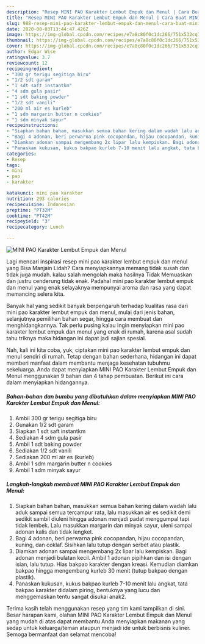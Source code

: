 ```yaml
---
description: "Resep MINI PAO Karakter Lembut Empuk dan Menul | Cara Buat MINI PAO Karakter Lembut Empuk dan Menul Yang Lezat"
title: "Resep MINI PAO Karakter Lembut Empuk dan Menul | Cara Buat MINI PAO Karakter Lembut Empuk dan Menul Yang Lezat"
slug: 988-resep-mini-pao-karakter-lembut-empuk-dan-menul-cara-buat-mini-pao-karakter-lembut-empuk-dan-menul-yang-lezat
date: 2020-08-03T13:44:47.426Z
image: https://img-global.cpcdn.com/recipes/e7a8c80f0c1dc266/751x532cq70/mini-pao-karakter-lembut-empuk-dan-menul-foto-resep-utama.jpg
thumbnail: https://img-global.cpcdn.com/recipes/e7a8c80f0c1dc266/751x532cq70/mini-pao-karakter-lembut-empuk-dan-menul-foto-resep-utama.jpg
cover: https://img-global.cpcdn.com/recipes/e7a8c80f0c1dc266/751x532cq70/mini-pao-karakter-lembut-empuk-dan-menul-foto-resep-utama.jpg
author: Edgar Wise
ratingvalue: 3.7
reviewcount: 12
recipeingredient:
- "300 gr terigu segitiga biru"
- "1/2 sdt garam"
- "1 sdt saft instantkm"
- "4 sdm gula pasir"
- "1 sdt baking powder"
- "1/2 sdt vanili"
- "200 ml air es kurleb"
- "1 sdm margarin butter n cookies"
- "1 sdm minyak sayur"
recipeinstructions:
- "Siapkan bahan bahan, masukkan semua bahan kering dalam wadah lalu aduk sampai semua tercampur rata, lalu masukkan air es sedikit demi sedikit sambil diuleni hingga adonan menjadi padat menggumpal tapi tidak lembek. Lalu masukkan margarin dan minyak sayur, uleni sampai adonan kalis dan tidak lengket."
- "Bagi 4 adonan, beri perwarna pink cocopandan, hijau cocopandan, kuning, dan coklaf. Sisihkan lalu tutup dengan serbet atau plastik."
- "Diamkan adonan sampai mengembang 2x lipar lalu kempiskan. Bagi adonan menjadi bulatan kecil. Ambil 1 adonan pipihkan dan isi dengan isian, lalu tutup. Hias bakpao karakter dengan kreasi. Kemudian diamkan bakpao hingga mengembang kurleb 30 menit (tutup bakpao dengan plastik)."
- "Panaskan kukusan, kukus bakpao kurleb 7-10 menit lalu angkat, tata bakpao karakter didalam piring, bentuknya yang lucu dan menggemaskan tentu sangat disukai anak2."
categories:
- Resep
tags:
- mini
- pao
- karakter

katakunci: mini pao karakter 
nutrition: 293 calories
recipecuisine: Indonesian
preptime: "PT32M"
cooktime: "PT42M"
recipeyield: "3"
recipecategory: Lunch

---
```



![MINI PAO Karakter Lembut Empuk dan Menul](https://img-global.cpcdn.com/recipes/e7a8c80f0c1dc266/751x532cq70/mini-pao-karakter-lembut-empuk-dan-menul-foto-resep-utama.jpg)

Lagi mencari inspirasi resep mini pao karakter lembut empuk dan menul yang Bisa Manjain Lidah? Cara menyiapkannya memang tidak susah dan tidak juga mudah. kalau salah mengolah maka hasilnya Tidak Memuaskan dan justru cenderung tidak enak. Padahal mini pao karakter lembut empuk dan menul yang enak selayaknya mempunyai aroma dan rasa yang dapat memancing selera kita.

Banyak hal yang sedikit banyak berpengaruh terhadap kualitas rasa dari mini pao karakter lembut empuk dan menul, mulai dari jenis bahan, selanjutnya pemilihan bahan segar, hingga cara membuat dan menghidangkannya. Tak perlu pusing kalau ingin menyiapkan mini pao karakter lembut empuk dan menul yang enak di rumah, karena asal sudah tahu triknya maka hidangan ini dapat jadi sajian spesial.




Nah, kali ini kita coba, yuk, ciptakan mini pao karakter lembut empuk dan menul sendiri di rumah. Tetap dengan bahan sederhana, hidangan ini dapat memberi manfaat dalam membantu menjaga kesehatan tubuhmu sekeluarga. Anda dapat menyiapkan MINI PAO Karakter Lembut Empuk dan Menul menggunakan 9 bahan dan 4 tahap pembuatan. Berikut ini cara dalam menyiapkan hidangannya.

<!--inarticleads1-->

##### Bahan-bahan dan bumbu yang dibutuhkan dalam menyiapkan MINI PAO Karakter Lembut Empuk dan Menul:

1. Ambil 300 gr terigu segitiga biru
1. Gunakan 1/2 sdt garam
1. Siapkan 1 sdt saft instantkm
1. Sediakan 4 sdm gula pasir
1. Ambil 1 sdt baking powder
1. Sediakan 1/2 sdt vanili
1. Sediakan 200 ml air es (kurleb)
1. Ambil 1 sdm margarin butter n cookies
1. Ambil 1 sdm minyak sayur




<!--inarticleads2-->

##### Langkah-langkah membuat MINI PAO Karakter Lembut Empuk dan Menul:

1. Siapkan bahan bahan, masukkan semua bahan kering dalam wadah lalu aduk sampai semua tercampur rata, lalu masukkan air es sedikit demi sedikit sambil diuleni hingga adonan menjadi padat menggumpal tapi tidak lembek. Lalu masukkan margarin dan minyak sayur, uleni sampai adonan kalis dan tidak lengket.
1. Bagi 4 adonan, beri perwarna pink cocopandan, hijau cocopandan, kuning, dan coklaf. Sisihkan lalu tutup dengan serbet atau plastik.
1. Diamkan adonan sampai mengembang 2x lipar lalu kempiskan. Bagi adonan menjadi bulatan kecil. Ambil 1 adonan pipihkan dan isi dengan isian, lalu tutup. Hias bakpao karakter dengan kreasi. Kemudian diamkan bakpao hingga mengembang kurleb 30 menit (tutup bakpao dengan plastik).
1. Panaskan kukusan, kukus bakpao kurleb 7-10 menit lalu angkat, tata bakpao karakter didalam piring, bentuknya yang lucu dan menggemaskan tentu sangat disukai anak2.




Terima kasih telah menggunakan resep yang tim kami tampilkan di sini. Besar harapan kami, olahan MINI PAO Karakter Lembut Empuk dan Menul yang mudah di atas dapat membantu Anda menyiapkan makanan yang sedap untuk keluarga/teman ataupun menjadi ide untuk berbisnis kuliner. Semoga bermanfaat dan selamat mencoba!
